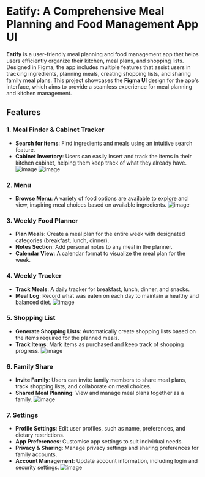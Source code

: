 # Eatify: A Comprehensive Meal Planning and Food Management App UI

**Eatify** is a user-friendly meal planning and food management app that helps users efficiently organize their kitchen, meal plans, and shopping lists. Designed in Figma, the app includes multiple features that assist users in tracking ingredients, planning meals, creating shopping lists, and sharing family meal plans. This project showcases the **Figma UI** design for the app's interface, which aims to provide a seamless experience for meal planning and kitchen management.

## Features

### 1. **Meal Finder & Cabinet Tracker**
   - **Search for items**: Find ingredients and meals using an intuitive search feature.
   - **Cabinet Inventory**: Users can easily insert and track the items in their kitchen cabinet, helping them keep track of what they already have.
![image](https://github.com/user-attachments/assets/9f8c1932-c6c0-41cc-975a-d9cb0b6a40f5)
![image](https://github.com/user-attachments/assets/1d30f21b-c617-4c51-9728-6d611602c78c)


### 2. **Menu**
   - **Browse Menu**: A variety of food options are available to explore and view, inspiring meal choices based on available ingredients.
![image](https://github.com/user-attachments/assets/58340372-8c5c-4fbe-86a6-3cc14f825ae0)

### 3. **Weekly Food Planner**
   - **Plan Meals**: Create a meal plan for the entire week with designated categories (breakfast, lunch, dinner).
   - **Notes Section**: Add personal notes to any meal in the planner.
   - **Calendar View**: A calendar format to visualize the meal plan for the week.

### 4. **Weekly Tracker**
   - **Track Meals**: A daily tracker for breakfast, lunch, dinner, and snacks.
   - **Meal Log**: Record what was eaten on each day to maintain a healthy and balanced diet.
![image](https://github.com/user-attachments/assets/110be014-d58d-4fa0-97b9-fbdc54082162)

### 5. **Shopping List**
   - **Generate Shopping Lists**: Automatically create shopping lists based on the items required for the planned meals.
   - **Track Items**: Mark items as purchased and keep track of shopping progress.
![image](https://github.com/user-attachments/assets/daa98af6-e390-4646-9597-886c460e9d27)

### 6. **Family Share**
   - **Invite Family**: Users can invite family members to share meal plans, track shopping lists, and collaborate on meal choices.
   - **Shared Meal Planning**: View and manage meal plans together as a family.
![image](https://github.com/user-attachments/assets/faeab730-1fb7-4b7d-adee-eeba72df2ee3)

### 7. **Settings**
   - **Profile Settings**: Edit user profiles, such as name, preferences, and dietary restrictions.
   - **App Preferences**: Customise app settings to suit individual needs.
   - **Privacy & Sharing**: Manage privacy settings and sharing preferences for family accounts.
   - **Account Management**: Update account information, including login and security settings.
![image](https://github.com/user-attachments/assets/e49225a4-8234-454b-a5c3-1acd0a345d23)

